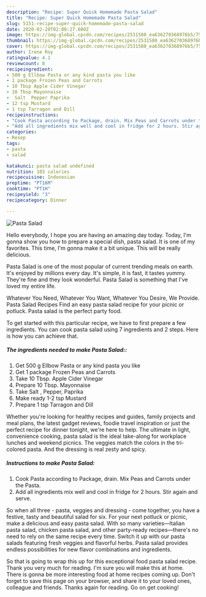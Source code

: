```yaml
---
description: "Recipe: Super Quick Homemade Pasta Salad"
title: "Recipe: Super Quick Homemade Pasta Salad"
slug: 5151-recipe-super-quick-homemade-pasta-salad
date: 2020-02-28T02:08:27.600Z
image: https://img-global.cpcdn.com/recipes/2531580_ea636270368976b5/751x532cq70/pasta-salad-recipe-main-photo.jpg
thumbnail: https://img-global.cpcdn.com/recipes/2531580_ea636270368976b5/751x532cq70/pasta-salad-recipe-main-photo.jpg
cover: https://img-global.cpcdn.com/recipes/2531580_ea636270368976b5/751x532cq70/pasta-salad-recipe-main-photo.jpg
author: Irene Roy
ratingvalue: 4.1
reviewcount: 8
recipeingredient:
- 500 g Ellbow Pasta or any kind pasta you like
- 1 package Frozen Peas and Carrots
- 10 Tbsp Apple Cider Vinegar
- 10 Tbsp Mayonnaise
-  Salt  Pepper Paprika
- 12 tsp Mustard
- 1 tsp Tarragon and Dill
recipeinstructions:
- "Cook Pasta according to Package, drain. Mix Peas and Carrots under the Pasta."
- "Add all ingredients mix well and cool in fridge for 2 hours. Stir again and serve."
categories:
- Resep
tags:
- pasta
- salad

katakunci: pasta salad undefined
nutrition: 103 calories
recipecuisine: Indonesian
preptime: "PT16M"
cooktime: "PT1H"
recipeyield: "3"
recipecategory: Dinner

---
```



![Pasta Salad](https://img-global.cpcdn.com/recipes/2531580_ea636270368976b5/751x532cq70/pasta-salad-recipe-main-photo.jpg)

Hello everybody, I hope you are having an amazing day today. Today, I'm gonna show you how to prepare a special dish, pasta salad. It is one of my favorites. This time, I'm gonna make it a bit unique. This will be really delicious.

Pasta Salad is one of the most popular of current trending meals on earth. It's enjoyed by millions every day. It's simple, it is fast, it tastes yummy. They're fine and they look wonderful. Pasta Salad is something that I've loved my entire life.

Whatever You Need, Whatever You Want, Whatever You Desire, We Provide. Pasta Salad Recipes Find an easy pasta salad recipe for your picnic or potluck. Pasta salad is the perfect party food.


To get started with this particular recipe, we have to first prepare a few ingredients. You can cook pasta salad using 7 ingredients and 2 steps. Here is how you can achieve that.

##### The ingredients needed to make Pasta Salad::

1. Get 500 g Ellbow Pasta or any kind pasta you like
1. Get 1 package Frozen Peas and Carrots
1. Take 10 Tbsp. Apple Cider Vinegar
1. Prepare 10 Tbsp. Mayonnaise
1. Take  Salt , Pepper, Paprika
1. Make ready 1-2 tsp Mustard
1. Prepare 1 tsp Tarragon and Dill


Whether you&#39;re looking for healthy recipes and guides, family projects and meal plans, the latest gadget reviews, foodie travel inspiration or just the perfect recipe for dinner tonight, we&#39;re here to help. The ultimate in light, convenience cooking, pasta salad is the ideal take-along for workplace lunches and weekend picnics. The veggies match the colors in the tri-colored pasta. And the dressing is real zesty and spicy. 

##### Instructions to make Pasta Salad:

1. Cook Pasta according to Package, drain. Mix Peas and Carrots under the Pasta.
1. Add all ingredients mix well and cool in fridge for 2 hours. Stir again and serve.


So when all three - pasta, veggies and dressing - come together, you have a festive, tasty and beautiful salad for six. For your next potluck or picnic, make a delicious and easy pasta salad. With so many varieties—Italian pasta salad, chicken pasta salad, and other party-ready recipes—there&#39;s no need to rely on the same recipe every time. Switch it up with our pasta salads featuring fresh veggies and flavorful herbs. Pasta salad provides endless possibilities for new flavor combinations and ingredients. 

So that is going to wrap this up for this exceptional food pasta salad recipe. Thank you very much for reading. I'm sure you will make this at home. There is gonna be more interesting food at home recipes coming up. Don't forget to save this page on your browser, and share it to your loved ones, colleague and friends. Thanks again for reading. Go on get cooking!
